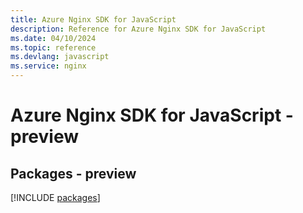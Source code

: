 ```yaml
---
title: Azure Nginx SDK for JavaScript
description: Reference for Azure Nginx SDK for JavaScript
ms.date: 04/10/2024
ms.topic: reference
ms.devlang: javascript
ms.service: nginx
---
```

# Azure Nginx SDK for JavaScript - preview
## Packages - preview
[!INCLUDE [packages](nginx-index.md)]